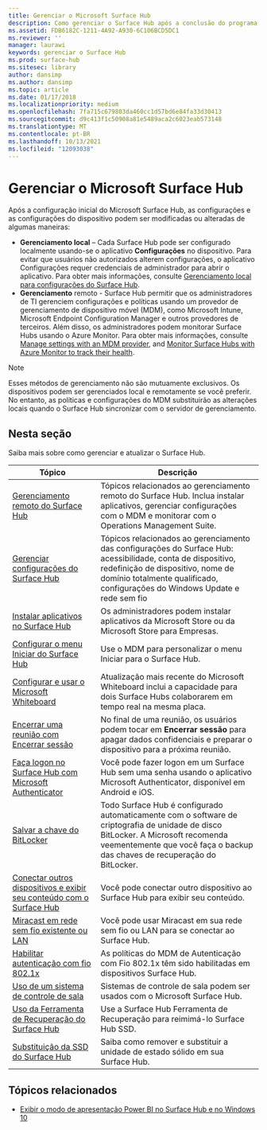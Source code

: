 ```yaml
---
title: Gerenciar o Microsoft Surface Hub
description: Como gerenciar o Surface Hub após a conclusão do programa de primeira execução.
ms.assetid: FDB6182C-1211-4A92-A930-6C106BCD5DC1
ms.reviewer: ''
manager: laurawi
keywords: gerenciar o Surface Hub
ms.prod: surface-hub
ms.sitesec: library
author: dansimp
ms.author: dansimp
ms.topic: article
ms.date: 01/17/2018
ms.localizationpriority: medium
ms.openlocfilehash: 7fa715c679803da460cc1d57bd6e84fa33d30413
ms.sourcegitcommit: d9c413f1c50908a81e5489aca2c6023eab573148
ms.translationtype: MT
ms.contentlocale: pt-BR
ms.lasthandoff: 10/13/2021
ms.locfileid: "12093038"
---
```

# <a name="manage-microsoft-surface-hub"></a>Gerenciar o Microsoft Surface Hub

Após a configuração inicial do Microsoft Surface Hub, as configurações e as configurações do dispositivo podem ser modificadas ou alteradas de algumas maneiras:

- **Gerenciamento local** – Cada Surface Hub pode ser configurado localmente usando-se o aplicativo **Configurações** no dispositivo. Para evitar que usuários não autorizados alterem configurações, o aplicativo Configurações requer credenciais de administrador para abrir o aplicativo. Para obter mais informações, consulte [Gerenciamento local para configurações do Surface Hub](local-management-surface-hub-settings.md).
- **Gerenciamento** remoto - Surface Hub permitir que os administradores de TI gerenciem configurações e políticas usando um provedor de gerenciamento de dispositivo móvel (MDM), como Microsoft Intune, Microsoft Endpoint Configuration Manager e outros provedores de terceiros. Além disso, os administradores podem monitorar Surface Hubs usando o Azure Monitor.  Para obter mais informações, consulte [Manage settings with an MDM provider](manage-settings-with-mdm-for-surface-hub.md), and [Monitor Surface Hubs with Azure Monitor to track their health](/azure/azure-monitor/insights/surface-hubs). 

> [!NOTE]
> Esses métodos de gerenciamento não são mutuamente exclusivos. Os dispositivos podem ser gerenciados local e remotamente se você preferir. No entanto, as políticas e configurações do MDM substituirão as alterações locais quando o Surface Hub sincronizar com o servidor de gerenciamento. 

## <a name="in-this-section"></a>Nesta seção

Saiba mais sobre como gerenciar e atualizar o Surface Hub.

| Tópico | Descrição |
| ----- | ----------- |
| [Gerenciamento remoto do Surface Hub](remote-surface-hub-management.md) |Tópicos relacionados ao gerenciamento remoto do Surface Hub. Inclua instalar aplicativos, gerenciar configurações com o MDM e monitorar com o Operations Management Suite. |
| [Gerenciar configurações do Surface Hub](manage-surface-hub-settings.md) |Tópicos relacionados ao gerenciamento das configurações do Surface Hub: acessibilidade, conta de dispositivo, redefinição de dispositivo, nome de domínio totalmente qualificado, configurações do Windows Update e rede sem fio |
| [Instalar aplicativos no Surface Hub](install-apps-on-surface-hub.md) | Os administradores podem instalar aplicativos da Microsoft Store ou da Microsoft Store para Empresas.|
[Configurar o menu Iniciar do Surface Hub](surface-hub-start-menu.md) | Use o MDM para personalizar o menu Iniciar para o Surface Hub.
| [Configurar e usar o Microsoft Whiteboard](whiteboard-collaboration.md)  | Atualização mais recente do Microsoft Whiteboard inclui a capacidade para dois Surface Hubs colaborarem em tempo real na mesma placa.   |
| [Encerrar uma reunião com Encerrar sessão](finishing-your-surface-hub-meeting.md) | No final de uma reunião, os usuários podem tocar em **Encerrar sessão** para apagar dados confidenciais e preparar o dispositivo para a próxima reunião.|
| [Faça logon no Surface Hub com Microsoft Authenticator](surface-hub-authenticator-app.md) | Você pode fazer logon em um Surface Hub sem uma senha usando o aplicativo Microsoft Authenticator, disponível em Android e iOS.   |
| [Salvar a chave do BitLocker](save-bitlocker-key-surface-hub.md) | Todo Surface Hub é configurado automaticamente com o software de criptografia de unidade de disco BitLocker. A Microsoft recomenda veementemente que você faça o backup das chaves de recuperação do BitLocker.|
| [Conectar outros dispositivos e exibir seu conteúdo com o Surface Hub](connect-and-display-with-surface-hub.md) | Você pode conectar outro dispositivo ao Surface Hub para exibir seu conteúdo.|
| [Miracast em rede sem fio existente ou LAN](miracast-over-infrastructure.md) | Você pode usar Miracast em sua rede sem fio ou LAN para se conectar ao Surface Hub. |
 [Habilitar autenticação com fio 802.1x](enable-8021x-wired-authentication.md) | As políticas do MDM de Autenticação com Fio 802.1x têm sido habilitadas em dispositivos Surface Hub. 
| [Uso de um sistema de controle de sala](use-room-control-system-with-surface-hub.md) | Sistemas de controle de sala podem ser usados com o Microsoft Surface Hub.|
[Uso da Ferramenta de Recuperação do Surface Hub](surface-hub-recovery-tool.md) | Use a Surface Hub Ferramenta de Recuperação para reimimá-lo Surface Hub SSD.
[Substituição da SSD do Surface Hub](surface-hub-ssd-replacement.md) | Saiba como remover e substituir a unidade de estado sólido em sua Surface Hub.

## <a name="related-topics"></a>Tópicos relacionados

- [Exibir o modo de apresentação Power BI no Surface Hub e no Windows 10](https://powerbi.microsoft.com/documentation/powerbi-mobile-win10-app-presentation-mode/)
